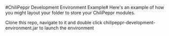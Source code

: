 #ChiliPeppr Development Environment Example#
Here's an example of how you might layout your folder to store your ChiliPeppr modules.

Clone this repo, navigate to it and double click chilipeppr-development-environment.jar to launch the environment